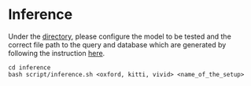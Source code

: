 # Inference

Under the [directory](../inference/setup/), please configure the model to be tested and the correct file path to the query and database which are generated by following the instruction [here](./dataset_format.md).

```
cd inference
bash script/inference.sh <oxford, kitti, vivid> <name_of_the_setup>
```
